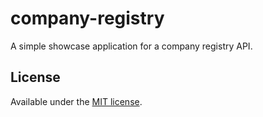 # company-registry
A simple showcase application for a company registry API.

## License
Available under the [MIT license](LICENSE.md).
